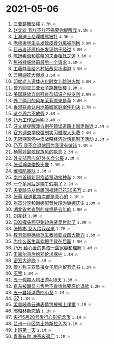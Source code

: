 # 2021-05-06

1. [三亚跳舞坠楼](https://s.weibo.com/weibo?q=%E4%B8%89%E4%BA%9A%E8%B7%B3%E8%88%9E%E5%9D%A0%E6%A5%BC&Refer=top) `7.7M 🔥`
1. [赵奕欢 我红不红不需要你提醒我](https://s.weibo.com/weibo?q=%E8%B5%B5%E5%A5%95%E6%AC%A2%20%E6%88%91%E7%BA%A2%E4%B8%8D%E7%BA%A2%E4%B8%8D%E9%9C%80%E8%A6%81%E4%BD%A0%E6%8F%90%E9%86%92%E6%88%91&Refer=top) `5.1M 🔥`
1. [上海迪士尼噗噗熊被打](https://s.weibo.com/weibo?q=%23%E4%B8%8A%E6%B5%B7%E8%BF%AA%E5%A3%AB%E5%B0%BC%E5%99%97%E5%99%97%E7%86%8A%E8%A2%AB%E6%89%93%23&Refer=top) `4.3M 🔥`
1. [老师揪学生头发致皮骨分离被刑拘](https://s.weibo.com/weibo?q=%23%E8%80%81%E5%B8%88%E6%8F%AA%E5%AD%A6%E7%94%9F%E5%A4%B4%E5%8F%91%E8%87%B4%E7%9A%AE%E9%AA%A8%E5%88%86%E7%A6%BB%E8%A2%AB%E5%88%91%E6%8B%98%23&Refer=top) `3.9M 🔥`
1. [目击者还原杭州发现豹子经过](https://s.weibo.com/weibo?q=%23%E7%9B%AE%E5%87%BB%E8%80%85%E8%BF%98%E5%8E%9F%E6%9D%AD%E5%B7%9E%E5%8F%91%E7%8E%B0%E8%B1%B9%E5%AD%90%E7%BB%8F%E8%BF%87%23&Refer=top) `3.8M 🔥`
1. [陈妍希谈和陈晓的夫妻相处之道](https://s.weibo.com/weibo?q=%23%E9%99%88%E5%A6%8D%E5%B8%8C%E8%B0%88%E5%92%8C%E9%99%88%E6%99%93%E7%9A%84%E5%A4%AB%E5%A6%BB%E7%9B%B8%E5%A4%84%E4%B9%8B%E9%81%93%23&Refer=top) `3.6M 🔥`
1. [焦裕禄临终前最后一个请求](https://s.weibo.com/weibo?q=%E7%84%A6%E8%A3%95%E7%A6%84%E4%B8%B4%E7%BB%88%E5%89%8D%E6%9C%80%E5%90%8E%E4%B8%80%E4%B8%AA%E8%AF%B7%E6%B1%82&Refer=top) `3.6M 🔥`
1. [工藤静香给木村拓哉买冰淇淋](https://s.weibo.com/weibo?q=%23%E5%B7%A5%E8%97%A4%E9%9D%99%E9%A6%99%E7%BB%99%E6%9C%A8%E6%9D%91%E6%8B%93%E5%93%89%E4%B9%B0%E5%86%B0%E6%B7%87%E6%B7%8B%23&Refer=top) `3.5M 🔥`
1. [云南蝴蝶大爆发](https://s.weibo.com/weibo?q=%23%E4%BA%91%E5%8D%97%E8%9D%B4%E8%9D%B6%E5%A4%A7%E7%88%86%E5%8F%91%23&Refer=top) `3.5M 🔥`
1. [印度老人遗体火化时女儿跳进火堆](https://s.weibo.com/weibo?q=%E5%8D%B0%E5%BA%A6%E8%80%81%E4%BA%BA%E9%81%97%E4%BD%93%E7%81%AB%E5%8C%96%E6%97%B6%E5%A5%B3%E5%84%BF%E8%B7%B3%E8%BF%9B%E7%81%AB%E5%A0%86&Refer=top) `3.0M 🔥`
1. [警方回应三亚女子跳舞坠楼](https://s.weibo.com/weibo?q=%23%E8%AD%A6%E6%96%B9%E5%9B%9E%E5%BA%94%E4%B8%89%E4%BA%9A%E5%A5%B3%E5%AD%90%E8%B7%B3%E8%88%9E%E5%9D%A0%E6%A5%BC%23&Refer=top) `2.9M 🔥`
1. [美国将放弃新冠疫苗知识产权专利](https://s.weibo.com/weibo?q=%23%E7%BE%8E%E5%9B%BD%E5%B0%86%E6%94%BE%E5%BC%83%E6%96%B0%E5%86%A0%E7%96%AB%E8%8B%97%E7%9F%A5%E8%AF%86%E4%BA%A7%E6%9D%83%E4%B8%93%E5%88%A9%23&Refer=top) `2.9M 🔥`
1. [养了俩月的风车茉莉原来是草](https://s.weibo.com/weibo?q=%23%E5%85%BB%E4%BA%86%E4%BF%A9%E6%9C%88%E7%9A%84%E9%A3%8E%E8%BD%A6%E8%8C%89%E8%8E%89%E5%8E%9F%E6%9D%A5%E6%98%AF%E8%8D%89%23&Refer=top) `2.8M 🔥`
1. [香港将承认内地婚姻家庭案件判决](https://s.weibo.com/weibo?q=%23%E9%A6%99%E6%B8%AF%E5%B0%86%E6%89%BF%E8%AE%A4%E5%86%85%E5%9C%B0%E5%A9%9A%E5%A7%BB%E5%AE%B6%E5%BA%AD%E6%A1%88%E4%BB%B6%E5%88%A4%E5%86%B3%23&Refer=top) `2.7M 🔥`
1. [这个周六不放假](https://s.weibo.com/weibo?q=%23%E8%BF%99%E4%B8%AA%E5%91%A8%E5%85%AD%E4%B8%8D%E6%94%BE%E5%81%87%23&Refer=top) `2.4M 🔥`
1. [乃万工作室声明](https://s.weibo.com/weibo?q=%23%E4%B9%83%E4%B8%87%E5%B7%A5%E4%BD%9C%E5%AE%A4%E5%A3%B0%E6%98%8E%23&Refer=top) `2.4M 🔥`
1. [汪文斌提醒澳方别在错误道路上越走越远](https://s.weibo.com/weibo?q=%23%E6%B1%AA%E6%96%87%E6%96%8C%E6%8F%90%E9%86%92%E6%BE%B3%E6%96%B9%E5%88%AB%E5%9C%A8%E9%94%99%E8%AF%AF%E9%81%93%E8%B7%AF%E4%B8%8A%E8%B6%8A%E8%B5%B0%E8%B6%8A%E8%BF%9C%23&Refer=top) `2.4M 🔥`
1. [官方调查学校强制实习赚取人头费](https://s.weibo.com/weibo?q=%23%E5%AE%98%E6%96%B9%E8%B0%83%E6%9F%A5%E5%AD%A6%E6%A0%A1%E5%BC%BA%E5%88%B6%E5%AE%9E%E4%B9%A0%E8%B5%9A%E5%8F%96%E4%BA%BA%E5%A4%B4%E8%B4%B9%23&Refer=top) `2.4M 🔥`
1. [无限期暂停中澳战略经济对话机制下活动](https://s.weibo.com/weibo?q=%23%E6%97%A0%E9%99%90%E6%9C%9F%E6%9A%82%E5%81%9C%E4%B8%AD%E6%BE%B3%E6%88%98%E7%95%A5%E7%BB%8F%E6%B5%8E%E5%AF%B9%E8%AF%9D%E6%9C%BA%E5%88%B6%E4%B8%8B%E6%B4%BB%E5%8A%A8%23&Refer=top) `2.3M 🔥`
1. [乃万 我不会退缩因为我没有做错](https://s.weibo.com/weibo?q=%E4%B9%83%E4%B8%87%20%E6%88%91%E4%B8%8D%E4%BC%9A%E9%80%80%E7%BC%A9%E5%9B%A0%E4%B8%BA%E6%88%91%E6%B2%A1%E6%9C%89%E5%81%9A%E9%94%99&Refer=top) `2.3M 🔥`
1. [杨幂对最炫民族风的执念](https://s.weibo.com/weibo?q=%23%E6%9D%A8%E5%B9%82%E5%AF%B9%E6%9C%80%E7%82%AB%E6%B0%91%E6%97%8F%E9%A3%8E%E7%9A%84%E6%89%A7%E5%BF%B5%23&Refer=top) `2.3M 🔥`
1. [外交部回应G7外长会公报](https://s.weibo.com/weibo?q=%23%E5%A4%96%E4%BA%A4%E9%83%A8%E5%9B%9E%E5%BA%94G7%E5%A4%96%E9%95%BF%E4%BC%9A%E5%85%AC%E6%8A%A5%23&Refer=top) `2.3M 🔥`
1. [张哲瀚龚俊换头像](https://s.weibo.com/weibo?q=%23%E5%BC%A0%E5%93%B2%E7%80%9A%E9%BE%9A%E4%BF%8A%E6%8D%A2%E5%A4%B4%E5%83%8F%23&Refer=top) `2.3M 🔥`
1. [维和防暴队](https://s.weibo.com/weibo?q=%23%E7%BB%B4%E5%92%8C%E9%98%B2%E6%9A%B4%E9%98%9F%23&Refer=top) `2.3M 🔥`
1. [南京首辆新冠疫苗移动接种车](https://s.weibo.com/weibo?q=%E5%8D%97%E4%BA%AC%E9%A6%96%E8%BE%86%E6%96%B0%E5%86%A0%E7%96%AB%E8%8B%97%E7%A7%BB%E5%8A%A8%E6%8E%A5%E7%A7%8D%E8%BD%A6&Refer=top) `2.2M 🔥`
1. [一个多月后是端午假期了](https://s.weibo.com/weibo?q=%23%E4%B8%80%E4%B8%AA%E5%A4%9A%E6%9C%88%E5%90%8E%E6%98%AF%E7%AB%AF%E5%8D%88%E5%81%87%E6%9C%9F%E4%BA%86%23&Refer=top) `2.2M 🔥`
1. [夫妻骑马从新疆回福建已花30多万](https://s.weibo.com/weibo?q=%E5%A4%AB%E5%A6%BB%E9%AA%91%E9%A9%AC%E4%BB%8E%E6%96%B0%E7%96%86%E5%9B%9E%E7%A6%8F%E5%BB%BA%E5%B7%B2%E8%8A%B130%E5%A4%9A%E4%B8%87&Refer=top) `2.1M 🔥`
1. [张萌 我道歉每次都是真心的](https://s.weibo.com/weibo?q=%E5%BC%A0%E8%90%8C%20%E6%88%91%E9%81%93%E6%AD%89%E6%AF%8F%E6%AC%A1%E9%83%BD%E6%98%AF%E7%9C%9F%E5%BF%83%E7%9A%84&Refer=top) `2.1M 🔥`
1. [张杰分享和谢娜配音片段为谢娜庆生](https://s.weibo.com/weibo?q=%23%E5%BC%A0%E6%9D%B0%E5%88%86%E4%BA%AB%E5%92%8C%E8%B0%A2%E5%A8%9C%E9%85%8D%E9%9F%B3%E7%89%87%E6%AE%B5%E4%B8%BA%E8%B0%A2%E5%A8%9C%E5%BA%86%E7%94%9F%23&Refer=top) `2.0M 🔥`
1. [湖北省考查到的成绩是去年的](https://s.weibo.com/weibo?q=%E6%B9%96%E5%8C%97%E7%9C%81%E8%80%83%E6%9F%A5%E5%88%B0%E7%9A%84%E6%88%90%E7%BB%A9%E6%98%AF%E5%8E%BB%E5%B9%B4%E7%9A%84&Refer=top) `1.9M 🔥`
1. [刘亦菲](https://s.weibo.com/weibo?q=%E5%88%98%E4%BA%A6%E8%8F%B2&Refer=top) `1.9M 🔥`
1. [EXO摸头照只剩边伯贤吴世勋了](https://s.weibo.com/weibo?q=%23EXO%E6%91%B8%E5%A4%B4%E7%85%A7%E5%8F%AA%E5%89%A9%E8%BE%B9%E4%BC%AF%E8%B4%A4%E5%90%B4%E4%B8%96%E5%8B%8B%E4%BA%86%23&Refer=top) `1.9M 🔥`
1. [张彬彬 女人给我起来](https://s.weibo.com/weibo?q=%E5%BC%A0%E5%BD%AC%E5%BD%AC%20%E5%A5%B3%E4%BA%BA%E7%BB%99%E6%88%91%E8%B5%B7%E6%9D%A5&Refer=top) `1.7M 🔥`
1. [教育部明确师范生教师职业四大能力](https://s.weibo.com/weibo?q=%23%E6%95%99%E8%82%B2%E9%83%A8%E6%98%8E%E7%A1%AE%E5%B8%88%E8%8C%83%E7%94%9F%E6%95%99%E5%B8%88%E8%81%8C%E4%B8%9A%E5%9B%9B%E5%A4%A7%E8%83%BD%E5%8A%9B%23&Refer=top) `1.5M 🔥`
1. [为什么医生喜欢把手背在后面](https://s.weibo.com/weibo?q=%23%E4%B8%BA%E4%BB%80%E4%B9%88%E5%8C%BB%E7%94%9F%E5%96%9C%E6%AC%A2%E6%8A%8A%E6%89%8B%E8%83%8C%E5%9C%A8%E5%90%8E%E9%9D%A2%23&Refer=top) `1.5M 🔥`
1. [乃万 给心爱的男孩一些宽容和理解](https://s.weibo.com/weibo?q=%E4%B9%83%E4%B8%87%20%E7%BB%99%E5%BF%83%E7%88%B1%E7%9A%84%E7%94%B7%E5%AD%A9%E4%B8%80%E4%BA%9B%E5%AE%BD%E5%AE%B9%E5%92%8C%E7%90%86%E8%A7%A3&Refer=top) `1.4M 🔥`
1. [王嘉尔背后抱邓伦求保护](https://s.weibo.com/weibo?q=%23%E7%8E%8B%E5%98%89%E5%B0%94%E8%83%8C%E5%90%8E%E6%8A%B1%E9%82%93%E4%BC%A6%E6%B1%82%E4%BF%9D%E6%8A%A4%23&Refer=top) `1.4M 🔥`
1. [密室大逃脱](https://s.weibo.com/weibo?q=%E5%AF%86%E5%AE%A4%E5%A4%A7%E9%80%83%E8%84%B1&Refer=top) `1.3M 🔥`
1. [警方称三亚坠楼女子房内留有遗书](https://s.weibo.com/weibo?q=%23%E8%AD%A6%E6%96%B9%E7%A7%B0%E4%B8%89%E4%BA%9A%E5%9D%A0%E6%A5%BC%E5%A5%B3%E5%AD%90%E6%88%BF%E5%86%85%E7%95%99%E6%9C%89%E9%81%97%E4%B9%A6%23&Refer=top) `1.3M 🔥`
1. [买赞](https://s.weibo.com/weibo?q=%E4%B9%B0%E8%B5%9E&Refer=top) `1.3M 🔥`
1. [五一假期人均出游4.18天](https://s.weibo.com/weibo?q=%23%E4%BA%94%E4%B8%80%E5%81%87%E6%9C%9F%E4%BA%BA%E5%9D%87%E5%87%BA%E6%B8%B84.18%E5%A4%A9%23&Refer=top) `1.3M 🔥`
1. [京东被曝显卡售后不肯维修要原价退款](https://s.weibo.com/weibo?q=%E4%BA%AC%E4%B8%9C%E8%A2%AB%E6%9B%9D%E6%98%BE%E5%8D%A1%E5%94%AE%E5%90%8E%E4%B8%8D%E8%82%AF%E7%BB%B4%E4%BF%AE%E8%A6%81%E5%8E%9F%E4%BB%B7%E9%80%80%E6%AC%BE&Refer=top) `1.2M 🔥`
1. [五一县域消费四小龙](https://s.weibo.com/weibo?q=%23%E4%BA%94%E4%B8%80%E5%8E%BF%E5%9F%9F%E6%B6%88%E8%B4%B9%E5%9B%9B%E5%B0%8F%E9%BE%99%23&Refer=top) `1.1M 🔥`
1. [G7](https://s.weibo.com/weibo?q=G7&Refer=top) `1.1M 🔥`
1. [孟美岐李云迪表情包被搬上课堂](https://s.weibo.com/weibo?q=%23%E5%AD%9F%E7%BE%8E%E5%B2%90%E6%9D%8E%E4%BA%91%E8%BF%AA%E8%A1%A8%E6%83%85%E5%8C%85%E8%A2%AB%E6%90%AC%E4%B8%8A%E8%AF%BE%E5%A0%82%23&Refer=top) `1.1M 🔥`
1. [邢昭林新恋情](https://s.weibo.com/weibo?q=%E9%82%A2%E6%98%AD%E6%9E%97%E6%96%B0%E6%81%8B%E6%83%85&Refer=top) `1.1M 🔥`
1. [央行5月20号发行心形纪念币](https://s.weibo.com/weibo?q=%23%E5%A4%AE%E8%A1%8C5%E6%9C%8820%E5%8F%B7%E5%8F%91%E8%A1%8C%E5%BF%83%E5%BD%A2%E7%BA%AA%E5%BF%B5%E5%B8%81%23&Refer=top) `1.1M 🔥`
1. [兰州一小区禁止特斯拉入内](https://s.weibo.com/weibo?q=%E5%85%B0%E5%B7%9E%E4%B8%80%E5%B0%8F%E5%8C%BA%E7%A6%81%E6%AD%A2%E7%89%B9%E6%96%AF%E6%8B%89%E5%85%A5%E5%86%85&Refer=top) `1.1M 🔥`
1. [上班第一天](https://s.weibo.com/weibo?q=%23%E4%B8%8A%E7%8F%AD%E7%AC%AC%E4%B8%80%E5%A4%A9%23&Refer=top) `1.1M 🔥`
1. [青春有你 决赛夜返厂](https://s.weibo.com/weibo?q=%E9%9D%92%E6%98%A5%E6%9C%89%E4%BD%A0%20%E5%86%B3%E8%B5%9B%E5%A4%9C%E8%BF%94%E5%8E%82&Refer=top) `1.1M 🔥`
